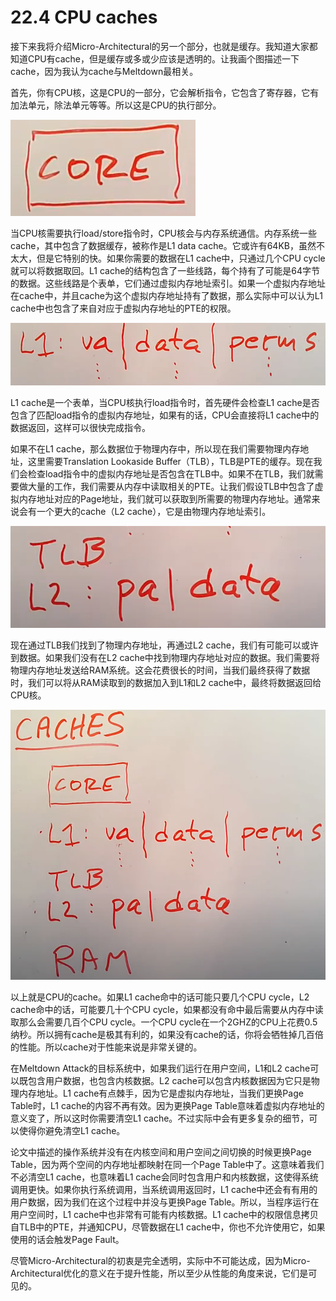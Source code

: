 # 22.4 CPU caches

接下来我将介绍Micro-Architectural的另一个部分，也就是缓存。我知道大家都知道CPU有cache，但是缓存或多或少应该是透明的。让我画个图描述一下cache，因为我认为cache与Meltdown最相关。

首先，你有CPU核，这是CPU的一部分，它会解析指令，它包含了寄存器，它有加法单元，除法单元等等。所以这是CPU的执行部分。

![](../.gitbook/assets/image%20%28463%29.png)

当CPU核需要执行load/store指令时，CPU核会与内存系统通信。内存系统一些cache，其中包含了数据缓存，被称作是L1 data cache。它或许有64KB，虽然不太大，但是它特别的快。如果你需要的数据在L1 cache中，只通过几个CPU cycle就可以将数据取回。L1 cache的结构包含了一些线路，每个持有了可能是64字节的数据。这些线路是个表单，它们通过虚拟内存地址索引。如果一个虚拟内存地址在cache中，并且cache为这个虚拟内存地址持有了数据，那么实际中可以认为L1 cache中也包含了来自对应于虚拟内存地址的PTE的权限。

![](../.gitbook/assets/image%20%28494%29.png)

L1 cache是一个表单，当CPU核执行load指令时，首先硬件会检查L1 cache是否包含了匹配load指令的虚拟内存地址，如果有的话，CPU会直接将L1 cache中的数据返回，这样可以很快完成指令。

如果不在L1 cache，那么数据位于物理内存中，所以现在我们需要物理内存地址，这里需要Translation Lookaside Buffer（TLB），TLB是PTE的缓存。现在我们会检查load指令中的虚拟内存地址是否包含在TLB中。如果不在TLB，我们就需要做大量的工作，我们需要从内存中读取相关的PTE。让我们假设TLB中包含了虚拟内存地址对应的Page地址，我们就可以获取到所需要的物理内存地址。通常来说会有一个更大的cache（L2 cache），它是由物理内存地址索引。

![](../.gitbook/assets/image%20%28574%29.png)

现在通过TLB我们找到了物理内存地址，再通过L2 cache，我们有可能可以或许到数据。如果我们没有在L2 cache中找到物理内存地址对应的数据。我们需要将物理内存地址发送给RAM系统。这会花费很长的时间，当我们最终获得了数据时，我们可以将从RAM读取到的数据加入到L1和L2 cache中，最终将数据返回给CPU核。

![](../.gitbook/assets/image%20%28560%29.png)

以上就是CPU的cache。如果L1 cache命中的话可能只要几个CPU cycle，L2 cache命中的话，可能要几十个CPU cycle，如果都没有命中最后需要从内存中读取那么会需要几百个CPU cycle。一个CPU cycle在一个2GHZ的CPU上花费0.5纳秒。所以拥有cache是极其有利的，如果没有cache的话，你将会牺牲掉几百倍的性能。所以cache对于性能来说是非常关键的。

在Meltdown Attack的目标系统中，如果我们运行在用户空间，L1和L2 cache可以既包含用户数据，也包含内核数据。L2 cache可以包含内核数据因为它只是物理内存地址。L1 cache有点棘手，因为它是虚拟内存地址，当我们更换Page Table时，L1 cache的内容不再有效。因为更换Page Table意味着虚拟内存地址的意义变了，所以这时你需要清空L1 cache。不过实际中会有更多复杂的细节，可以使得你避免清空L1 cache。

论文中描述的操作系统并没有在内核空间和用户空间之间切换的时候更换Page Table，因为两个空间的内存地址都映射在同一个Page Table中了。这意味着我们不必清空L1 cache，也意味着L1 cache会同时包含用户和内核数据，这使得系统调用更快。如果你执行系统调用，当系统调用返回时，L1 cache中还会有有用的用户数据，因为我们在这个过程中并没与更换Page Table。所以，当程序运行在用户空间时，L1 cache中也非常有可能有内核数据。L1 cache中的权限信息拷贝自TLB中的PTE，并通知CPU，尽管数据在L1 cache中，你也不允许使用它，如果使用的话会触发Page Fault。

尽管Micro-Architectural的初衷是完全透明，实际中不可能达成，因为Micro-Architectural优化的意义在于提升性能，所以至少从性能的角度来说，它们是可见的。

